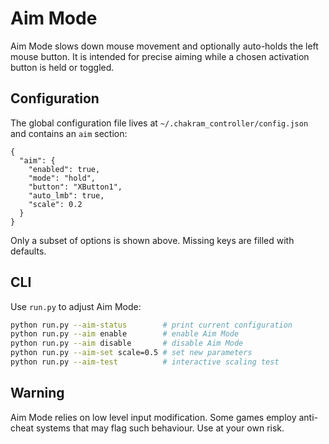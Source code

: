 # Aim Mode

Aim Mode slows down mouse movement and optionally auto-holds the left mouse button.
It is intended for precise aiming while a chosen activation button is held or toggled.

## Configuration

The global configuration file lives at `~/.chakram_controller/config.json` and
contains an `aim` section:

```
{
  "aim": {
    "enabled": true,
    "mode": "hold",
    "button": "XButton1",
    "auto_lmb": true,
    "scale": 0.2
  }
}
```

Only a subset of options is shown above. Missing keys are filled with defaults.

## CLI

Use `run.py` to adjust Aim Mode:

```bash
python run.py --aim-status        # print current configuration
python run.py --aim enable        # enable Aim Mode
python run.py --aim disable       # disable Aim Mode
python run.py --aim-set scale=0.5 # set new parameters
python run.py --aim-test          # interactive scaling test
```

## Warning

Aim Mode relies on low level input modification. Some games employ anti-cheat
systems that may flag such behaviour. Use at your own risk.
